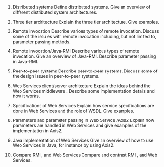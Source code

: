 1. Distributed systems 
Define distributed systems. Give an overview of different distributed system architectures.

2. Three tier architecture
Explain the three tier architecture. Give examples.

3. Remote invocation
Describe various types of remote invocation. Discuss some of the issu es with remote invocation including, but not limited to, parameter passing methods.

4. Remote invocation/Java-RMI
Describe various types of remote invocation. Give an overview of Java-RMI. Describe parameter passing in Java-RMI.
5. Peer-to-peer systems
Describe peer-to-peer systems. Discuss some of the design issues in peer-to-peer systems.

6. Web Services client/server architecture
Explain the ideas behind the Web Services middleware . Describe some implementation details and how it works.

7. Specifications of Web Services 
Explain how service specifications are done in Web Services and the role of WSDL. Give examples.

8. Parameters and parameter passing in Web Service /Axis2
Explain how parameters are handled in Web Services and give examples of the implementation in Axis2.

9. Java implementation of Web Services
Give an overview of how to use Web Services in Java, for instance by using Axis2.

10. Compare RMI , and Web Services 
Compare and contrast RMI , and Web Services.
